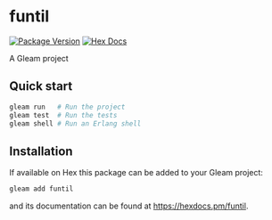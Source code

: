 # funtil

[![Package Version](https://img.shields.io/hexpm/v/funtil)](https://hex.pm/packages/funtil)
[![Hex Docs](https://img.shields.io/badge/hex-docs-ffaff3)](https://hexdocs.pm/funtil/)

A Gleam project

## Quick start

```sh
gleam run   # Run the project
gleam test  # Run the tests
gleam shell # Run an Erlang shell
```

## Installation

If available on Hex this package can be added to your Gleam project:

```sh
gleam add funtil
```

and its documentation can be found at <https://hexdocs.pm/funtil>.
